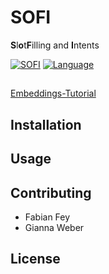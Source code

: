 # SOFI
**S**l**o**t**F**illing and **I**ntents

[![SOFI](https://img.shields.io/badge/Name-SOFI-ff69b4.svg)](https://img.shields.io/badge/Language-Python3-ff69b4.svg)
[![Language](https://img.shields.io/badge/Language-Python3-ff69b4.svg)](https://img.shields.io/badge/Language-Python3-ff69b4.svg)

##
[Embeddings-Tutorial](https://blog.keras.io/using-pre-trained-word-embeddings-in-a-keras-model.html)

## Installation

## Usage

## Contributing
- Fabian Fey
- Gianna Weber

## License

